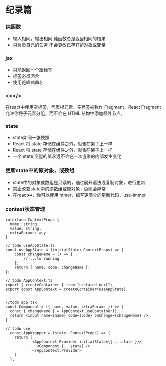 # 纪录篇

### 纯函数 

- 输入相同，输出相同
  纯函数总是返回相同的结果
- 只负责自己的任务
  不会更改已存在的对象或变量
  

### jsx

- 只能返回一个跟标签
- 标签必须闭合
- 使用驼峰式命名

###  <></>

在react中使用空标签，代表根元素，空标签被称作 Fragment。React Fragment 允许你将子元素分组，而不会在 HTML 结构中添加额外节点。


### state

- state如同一张快照
- React 将 state 存储在组件之外，就像在架子上一样
- React 将 state 存储在组件之外，就像在架子上一样
- 一个 state 变量的值永远不会在一次渲染的内部发生变化


### 更新state中的原对象，或数组

- state中的对象或数组是只读的，通过展开语法浅复制对象，进行更新
- 禁止改变state中的原数组或原对象，否则会异常
- 在react中，你可以使用immer，编写更简介的更新代码，use-immer


### context状态管理
```tsx
interface ContextProps {
  name: string,
  value: string,
  extraParams: any
}

// todo useAppState.ts
const useAppState = (initialState: ContextProps) => {
    const changeName = () => {
        // ...to running
    };
    return { name, code, changeName };
};

// todo AppContext.ts
import { createContainer } from "unstated-next";
export const AppContext = createContainer(useAppState);


//todo app.tsx
const Component = ({ name, value, extraParams }) => {
  const { changeName } = AppContext.useContainer();
  return <input name={name} code={code} onChange={changeName} />
}

// todo use
  const AppWrapper = (state: ContextProps) => {
    return (
            <AppContext.Provider initialState={{ ...state }}>
              <Component {...state} />
            </AppContext.Provider>
    )
  };
```
